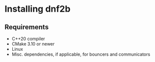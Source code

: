 # Installing dnf2b

## Requirements

* C++20 compiler
* CMake 3.10 or newer
* Linux
* Misc. dependencies, if applicable, for bouncers and communicators

